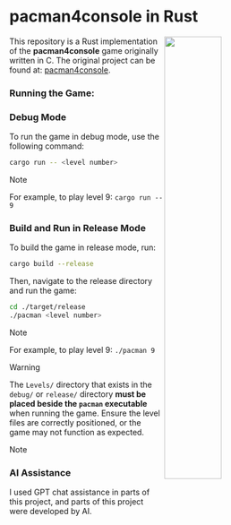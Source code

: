 # pacman4console in Rust 

<img align="right" src=https://github.com/user-attachments/assets/4e2f7e63-007b-4bd6-b2b6-e3a63915359c width="45%">

This repository is a Rust implementation of the **pacman4console** game originally written in C. The original project can be found at: [pacman4console](https://github.com/YoctoForBeaglebone/pacman4console).

### Running the Game:

### Debug Mode
To run the game in debug mode, use the following command:
```sh
cargo run -- <level number>
```
> [!Note]
> For example, to play level 9: `cargo run -- 9`

### Build and Run in Release Mode
To build the game in release mode, run:
```sh
cargo build --release
```

Then, navigate to the release directory and run the game:
```sh
cd ./target/release
./pacman <level number>
```
> [!Note]
> For example, to play level 9: `./pacman 9`

> [!Warning]
> The `Levels/` directory that exists in the `debug/` or `release/` directory **must be placed beside the `pacman` executable** when running the game. Ensure the level files are correctly positioned, or the game may not function as expected.

> [!Note]
> ### AI Assistance
> I used GPT chat assistance in parts of this project, and parts of this project were developed by AI.

